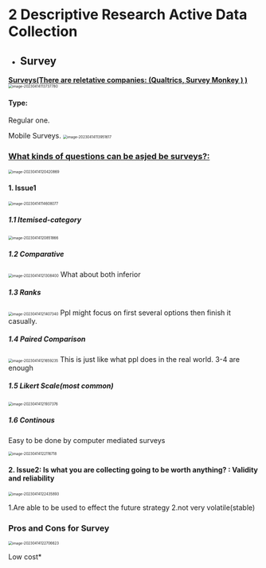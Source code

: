 # 2 Descriptive Research Active Data Collection

- ## Survey

<u>**Surveys(There are reletative companies: (Qualtrics, Survey Monkey ) )**</u>  <img src="./images/image-20230414113737780.png" alt="image-20230414113737780" style="zoom:50%;" />

#### Type:

Regular one.

Mobile Surveys.
  <img src="./images/image-20230414113951617.png" alt="image-20230414113951617" style="zoom:50%;" />



### <u>What kinds of questions can be asjed be surveys?:</u>

<img src="./images/image-20230414120420869.png" alt="image-20230414120420869" style="zoom:50%;" />

#### 1. Issue1

<img src="./images/image-20230414114608077.png" alt="image-20230414114608077" style="zoom:50%;" />  



##### 1.1 Itemised-category

<img src="./images/image-20230414120851866.png" alt="image-20230414120851866" style="zoom:50%;" />

##### 1.2 Comparative

<img src="./images/image-20230414121308400.png" alt="image-20230414121308400" style="zoom:50%;" />
What about both inferior

##### 1.3 Ranks

<img src="./images/image-20230414121407340.png" alt="image-20230414121407340" style="zoom:50%;" />
Ppl might focus on first several options then finish it casually.

##### 1.4 Paired Comparison

<img src="./images/image-20230414121659235.png" alt="image-20230414121659235" style="zoom:50%;" />
This is just like what ppl does in the real world.
3-4 are enough

##### 1.5 Likert Scale(most common)

<img src="./images/image-20230414121937376.png" alt="image-20230414121937376" style="zoom:50%;" />

##### 1.6 Continous

Easy to be done by computer mediated surveys

<img src="./images/image-20230414122116718.png" alt="image-20230414122116718" style="zoom:50%;" />

#### 2. Issue2: Is what you are collecting going to be worth anything? : Validity and reliability

<img src="./images/image-20230414122435893.png" alt="image-20230414122435893" style="zoom:50%;" />

1.Are able to be used to effect the future strategy
2.not very volatile(stable)



### Pros and Cons for Survey

<img src="./images/image-20230414122706623.png" alt="image-20230414122706623" style="zoom:50%;" />

Low cost* 











